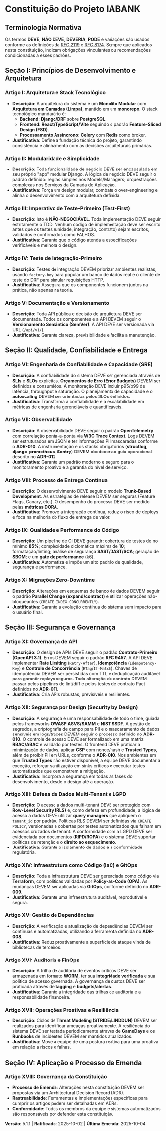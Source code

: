 <!--
Relatório de Impacto da Sincronização:
- Mudança de versão: 5.1.0 → 5.1.1
- Resumo das Mudanças:
  - Adicionado glossário de terminologia normativa (RFC 2119/8174) para termos obrigatórios.
  - Reforçadas obrigações de idempotência persistida, fallback de Trusted Types e verificação automatizada de RLS.
  - Sincronizadas orientações de pipeline/runbooks com novas salvaguardas de execução.
- Templates que requerem atualização:
  - ✅ /home/pizzaplanet/meus_projetos/specodex/.specify/templates/plan-template.md
  - ✅ /home/pizzaplanet/meus_projetos/specodex/.specify/templates/spec-template.md
  - ✅ /home/pizzaplanet/meus_projetos/specodex/.specify/templates/tasks-template.md
- ADRs relacionados:
  - docs/adr/010-protecao-dados-sensiveis-e-segredos.md
  - docs/adr/011-governanca-de-apis-e-contratos.md
  - docs/adr/012-observabilidade-e-telemetria.md
- Follow-up concluído:
  - docs/runbooks/seguranca-pii-vault.md
  - docs/runbooks/governanca-api.md
  - docs/runbooks/observabilidade.md
  - docs/pipelines/ci-required-checks.md
-->
# Constituição do Projeto IABANK

## Terminologia Normativa

Os termos **DEVE**, **NÃO DEVE**, **DEVERIA**, **PODE** e variações são usados conforme as definições da [RFC 2119](https://www.rfc-editor.org/rfc/rfc2119) e [RFC 8174](https://www.rfc-editor.org/rfc/rfc8174). Sempre que aplicados nesta constituição, indicam obrigações vinculantes ou recomendações condicionadas a esses padrões.

## Seção I: Princípios de Desenvolvimento e Arquitetura

### Artigo I: Arquitetura e Stack Tecnológico
- **Descrição**: A arquitetura do sistema é um **Monolito Modular** com **Arquitetura em Camadas (Limpa)**, mantido em um **monorepo**. O stack tecnológico mandatório é:
    - **Backend**: **Django/DRF** sobre **PostgreSQL**.
    - **Frontend**: **React/TypeScript/Vite** seguindo o padrão **Feature-Sliced Design (FSD)**.
    - **Processamento Assíncrono**: **Celery** com **Redis** como broker.
- **Justificativa**: Define a fundação técnica do projeto, garantindo consistência e alinhamento com as decisões arquiteturais primárias.

### Artigo II: Modularidade e Simplicidade
- **Descrição**: Toda funcionalidade de negócio DEVE ser encapsulada em seu próprio "app" modular Django. A lógica de negócio DEVE seguir o padrão definido: regras simples nos Models/Managers; orquestrações complexas nos Serviços da Camada de Aplicação.
- **Justificativa**: Força um design modular, combate o over-engineering e alinha o desenvolvimento com a arquitetura definida.

### Artigo III: Imperativo de Teste-Primeiro (Test-First)
- **Descrição**: Isto é **NÃO-NEGOCIÁVEL**. Toda implementação DEVE seguir estritamente o TDD. Nenhum código de implementação deve ser escrito antes que os testes (unidade, integração, contrato) sejam escritos, validados e confirmados como FALHOS.
- **Justificativa**: Garante que o código atenda a especificações verificáveis e melhora o design.

### Artigo IV: Teste de Integração-Primeiro
- **Descrição**: Testes de integração DEVEM priorizar ambientes realistas, usando `factory-boy` para popular um banco de dados real e o cliente de teste do DRF para simular requisições HTTP.
- **Justificativa**: Assegura que os componentes funcionem juntos na prática, não apenas na teoria.

### Artigo V: Documentação e Versionamento
- **Descrição**: Toda API pública e decisão de arquitetura DEVE ser documentada. Todos os componentes e a API DEVEM seguir o **Versionamento Semântico (SemVer)**. A API DEVE ser versionada via URL (`/api/v1/`).
- **Justificativa**: Garante clareza, previsibilidade e facilita a manutenção.

## Seção II: Qualidade, Confiabilidade e Entrega

### Artigo VI: Engenharia de Confiabilidade e Capacidade (SRE)
- **Descrição**: A confiabilidade do sistema DEVE ser gerenciada através de **SLIs** e **SLOs** explícitos. **Orçamentos de Erro (Error Budgets)** DEVEM ser definidos e consumidos. A monitoração DEVE incluir p95/p99 de latência, throughput e saturação. O planejamento de capacidade e o **autoscaling** DEVEM ser orientados pelos SLOs definidos.
- **Justificativa**: Transforma a confiabilidade e a escalabilidade em métricas de engenharia gerenciáveis e quantificáveis.

### Artigo VII: Observabilidade
- **Descrição**: A observabilidade DEVE seguir o padrão **OpenTelemetry** com correlação ponta-a-ponta via **W3C Trace Context**. Logs DEVEM ser estruturados em JSON e ter informações PII mascaradas conforme o **ADR-010**. A instrumentação e os stacks obrigatórios (**structlog**, **django-prometheus**, **Sentry**) DEVEM obedecer ao guia operacional descrito no **ADR-012**.
- **Justificativa**: Garante um padrão moderno e seguro para o monitoramento proativo e a garantia do nível de serviço.

### Artigo VIII: Processo de Entrega Contínua
- **Descrição**: O desenvolvimento DEVE seguir o modelo **Trunk-Based Development**. As estratégias de release DEVEM ser seguras (Feature Flags, Canary, etc.). O desempenho do processo DEVE ser medido pelas **métricas DORA**.
- **Justificativa**: Promove a integração contínua, reduz o risco de deploys e foca na melhoria do fluxo de entrega de valor.

### Artigo IX: Qualidade e Performance do Código
- **Descrição**: Um pipeline de CI DEVE garantir: cobertura de testes de no mínimo **85%**; complexidade ciclomática máxima de **10**; formatação/linting; análise de segurança **SAST/DAST/SCA**; geração de **SBOM**; e um **gate de performance** (k6).
- **Justificativa**: Automatiza e impõe um alto padrão de qualidade, segurança e performance.

### Artigo X: Migrações Zero-Downtime
- **Descrição**: Alterações em esquemas de banco de dados DEVEM seguir o padrão **Parallel Change (expand/contract)** e utilizar operações não-bloqueantes (`CREATE INDEX CONCURRENTLY`).
- **Justificativa**: Garante a evolução contínua do sistema sem impacto para o usuário final.

## Seção III: Segurança e Governança

### Artigo XI: Governança de API
- **Descrição**: O design de APIs DEVE seguir o padrão **Contrato-Primeiro (OpenAPI 3.1)**. Erros DEVEM seguir o padrão **RFC 9457**. A API DEVE implementar **Rate Limiting** (`Retry-After`), **Idempotência** (`Idempotency-Key`) e **Controle de Concorrência** (`ETag`/`If-Match`). Chaves de idempotência DEVEM ser persistidas com TTL e deduplicação auditável para garantir replays seguros. Toda alteração de contrato DEVEM passar pelos pipelines de lint/diff e pelos testes de contrato Pact definidos no **ADR-011**.
- **Justificativa**: Cria APIs robustas, previsíveis e resilientes.

### Artigo XII: Segurança por Design (Security by Design)
- **Descrição**: A segurança é uma responsabilidade de todo o time, guiada pelos frameworks **OWASP ASVS/SAMM** e **NIST SSDF**. A gestão de segredos, a criptografia de campo para PII e o mascaramento de dados sensíveis em logs/traces DEVEM seguir o processo definido no **ADR-010**. O controle de acesso DEVE ser formalizado em uma matriz **RBAC/ABAC** e validado por testes. O frontend DEVE praticar a minimização de dados, aplicar **CSP** com nonce/hash e **Trusted Types**, além de proibir PII em URLs, conforme o **ADR-010**. Nos ambientes em que **Trusted Types** não estiver disponível, a equipe DEVE documentar a exceção, reforçar sanitização em sinks críticos e executar testes automatizados que demonstrem a mitigação.
- **Justificativa**: Incorpora a segurança em todas as fases do desenvolvimento, desde o design até a operação.

### Artigo XIII: Defesa de Dados Multi-Tenant e LGPD
- **Descrição**: O acesso a dados multi-tenant DEVE ser protegido com **Row-Level Security (RLS)** e, como defesa em profundidade, a lógica de acesso a dados DEVE utilizar **query managers** que apliquem o `tenant_id` por padrão. Políticas RLS DEVEM ser definidas via `CREATE POLICY`, versionadas e cobertas por testes automatizados que falham em acessos cruzados de tenant. A conformidade com a LGPD DEVE ser evidenciada por documentos (**RIPD/ROPA**) e o sistema DEVE suportar políticas de retenção e o **direito ao esquecimento**.
- **Justificativa**: Garante o isolamento de dados e a conformidade regulatória.

### Artigo XIV: Infraestrutura como Código (IaC) e GitOps
- **Descrição**: Toda a infraestrutura DEVE ser gerenciada como código via **Terraform**, com políticas validadas por **Policy-as-Code (OPA)**. As mudanças DEVEM ser aplicadas via **GitOps**, conforme definido no **ADR-009**.
- **Justificativa**: Garante uma infraestrutura auditável, reprodutível e segura.

### Artigo XV: Gestão de Dependências
- **Descrição**: A verificação e atualização de dependências DEVEM ser contínuas e automatizadas, utilizando a ferramenta definida no **ADR-008**.
- **Justificativa**: Reduz proativamente a superfície de ataque vinda de bibliotecas de terceiros.

### Artigo XVI: Auditoria e FinOps
- **Descrição**: A trilha de auditoria de eventos críticos DEVE ser armazenada em formato **WORM**, ter sua **integridade verificada** e sua política de acesso governada. A governança de custos DEVE ser praticada através de **tagging** e **budgets/alertas**.
- **Justificativa**: Garante a integridade das trilhas de auditoria e a responsabilidade financeira.

### Artigo XVII: Operações Proativas e Resiliência
- **Descrição**: Ciclos de **Threat Modeling (STRIDE/LINDDUN)** DEVEM ser realizados para identificar ameaças proativamente. A resiliência do sistema DEVE ser testada periodicamente através de **GameDays** e os **Runbooks** de incidentes DEVEM ser mantidos atualizados.
- **Justificativa**: Move a equipe de uma postura reativa para uma proativa em relação a riscos e falhas.

## Seção IV: Aplicação e Processo de Emenda

### Artigo XVIII: Governança da Constituição
- **Processo de Emenda**: Alterações nesta constituição DEVEM ser propostas via um Architectural Decision Record (ADR).
- **Rastreabilidade**: Ferramentas e implementações específicas para cumprir os artigos podem ser detalhadas em ADRs.
- **Conformidade**: Todos os membros da equipe e sistemas automatizados são responsáveis por defender esta constituição.

**Versão**: 5.1.1 | **Ratificado**: 2025-10-02 | **Última Emenda**: 2025-10-04
